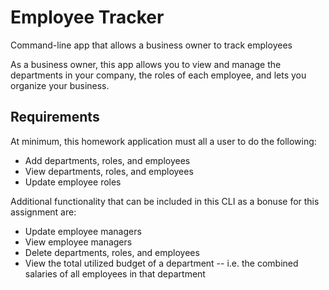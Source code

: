 # Employee Tracker
Command-line app that allows a business owner to track employees

As a business owner, this app allows you to view and manage the departments in your company, the roles of each employee, and lets you organize your business. 

## Requirements
At minimum, this homework application must all a user to do the following:
* Add departments, roles, and employees
* View departments, roles, and employees
* Update employee roles

Additional functionality that can be included in this CLI as a bonuse for this assignment are: 
* Update employee managers
* View employee managers
* Delete departments, roles, and employees
* View the total utilized budget of a department -- i.e. the combined salaries of all employees in that department
